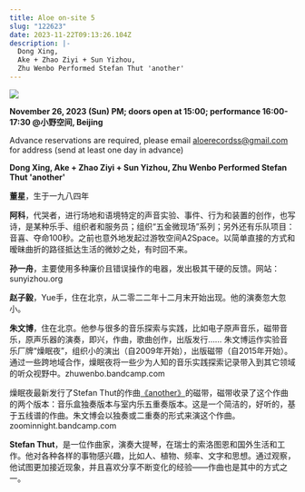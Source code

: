 ```yaml
---
title: Aloe on-site 5
slug: "122623"
date: 2023-11-22T09:13:26.104Z
description: |-
  Dong Xing,
  Ake + Zhao Ziyi + Sun Yizhou,
  Zhu Wenbo Performed Stefan Thut 'another'
---
```

![](/images/uploads/on-site-5.png)

**November 26, 2023 (Sun) PM; doors open at 15:00; performance 16:00-17:30 @小野空间, Beijing**

Advance reservations are required, please email aloerecordss@gmail.com for address (send at least one day in advance)

**Dong Xing,
Ake + Zhao Ziyi + Sun Yizhou,
Zhu Wenbo Performed Stefan Thut 'another'**

**董星**，生于一九八四年

**阿科**，代哭者，进行场地和语境特定的声音实验、事件、行为和装置的创作，也写诗，是某种乐手、组织者和服务员；组织“五⾦微现场”系列；另外还有乐队项目：音喜、夺命100秒。之前也意外地发起过游牧空间A2Space。以简单直接的方式和暧昧曲折的路径抵达生活的微妙之处，有时回不来。

**孙一舟**，主要使用多种廉价且错误操作的电器，发出极其干硬的反馈。网站：sunyizhou.org

**赵子毅**，Yue手，住在北京，从二零二二年十二月末开始出现。他的演奏忽大忽小。

**朱文博**，住在北京。他参与很多的音乐探索与实践，比如电子原声音乐，磁带音乐，原声乐器的演奏，即兴，作曲，歌曲创作，出版发行…… 朱文博运作实验音乐厂牌“燥眠夜”，组织小的演出（自2009年开始），出版磁带（自2015年开始）。通过一些跨地域合作，燥眠夜将一些少为人知的音乐实践探索记录带入到其它领域的听众视野中。zhuwenbo.bandcamp.com

燥眠夜最新发行了Stefan Thut的作曲[《another》](https://mp.weixin.qq.com/s/aMXZOvumWi-n-oKHcwO__w)的磁带，磁带收录了这个作曲的两个版本：音乐盒独奏版本与室内乐五重奏版本。这是一个简洁的，好听的，基于五线谱的作曲。朱文博会以独奏或二重奏的形式来演这个作曲。zoominnight.bandcamp.com

**Stefan Thut**，是一位作曲家，演奏大提琴，在瑞士的索洛图恩和国外生活和工作。他对各种各样的事物感兴趣，比如人、植物、频率、文字和思想。通过观察，他试图更加接近现象，并且喜欢分享不断变化的经验——作曲也是其中的方式之一。